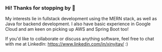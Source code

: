 ### Hi! Thanks for stopping by 👋

My interests lie in fullstack development using the MERN stack, as well as Java for backend development. I also have basic experience in Google Cloud and am keen on picking up AWS and Spring Boot too!

If you'd like to collaborate or discuss anything software, feel free to chat with me at LinkedIn: https://www.linkedin.com/in/xinyitay/ :)

<!--
**xinyitay/xinyitay** is a ✨ _special_ ✨ repository because its `README.md` (this file) appears on your GitHub profile.

Here are some ideas to get you started:

- 🔭 I’m currently working on ...
- 🌱 I’m currently learning ...
- 👯 I’m looking to collaborate on ...
- 🤔 I’m looking for help with ...
- 💬 Ask me about ...
- 📫 How to reach me: ...
- 😄 Pronouns: ...
- ⚡ Fun fact: ...

-->
